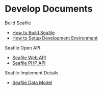 # Develop Documents

Build Seafile

* [How to Build Seafile](../build_seafile/README.md)
* [How to Setup Development Environment](env.md)

Seafile Open API

* [Seafile Web API](web_api_v2.1.md)
* [Seafile PHP API](https://github.com/rene-s/Seafile-PHP-SDK)

Seafile Implement Details

* [Seafile Data Model](data_model.md)
